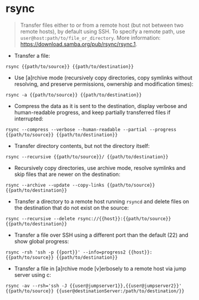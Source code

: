 # rsync

> Transfer files either to or from a remote host (but not between two remote hosts), by default using SSH.
> To specify a remote path, use `user@host:path/to/file_or_directory`.
> More information: <https://download.samba.org/pub/rsync/rsync.1>.

- Transfer a file:

`rsync {{path/to/source}} {{path/to/destination}}`

- Use [a]rchive mode (recursively copy directories, copy symlinks without resolving, and preserve permissions, ownership and modification times):

`rsync -a {{path/to/source}} {{path/to/destination}}`

- Compress the data as it is sent to the destination, display verbose and human-readable progress, and keep partially transferred files if interrupted:

`rsync --compress --verbose --human-readable --partial --progress {{path/to/source}} {{path/to/destination}}`

- Transfer directory contents, but not the directory itself:

`rsync --recursive {{path/to/source}}/ {{path/to/destination}}`

- Recursively copy directories, use archive mode, resolve symlinks and skip files that are newer on the destination:

`rsync --archive --update --copy-links {{path/to/source}} {{path/to/destination}}`

- Transfer a directory to a remote host running `rsyncd` and delete files on the destination that do not exist on the source:

`rsync --recursive --delete rsync://{{host}}:{{path/to/source}} {{path/to/destination}}`

- Transfer a file over SSH using a different port than the default (22) and show global progress:

`rsync -rsh 'ssh -p {{port}}' --info=progress2 {{host}}:{{path/to/source}} {{path/to/destination}}`

- Transfer a file in [a]rchive mode [v]erbosely to a remote host via jump server using c:

`rsync -av --rsh='ssh -J {{user@jumpserver1}},{{user@jumpserver2}}' {{path/to/source}} {{user@destinationServer:/path/to/destination/}}` 
